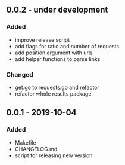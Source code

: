 
## 0.0.2 - under development

### Added
- improve release script
- add flags for ratio and number of requests
- add position argument with urls
- add helper functions to parse links

### Changed
- get.go to requests.go and refactor
- refactor whole results package.

## 0.0.1 - 2019-10-04
### Added
- Makefile
- CHANGELOG.md
- script for releasing new version